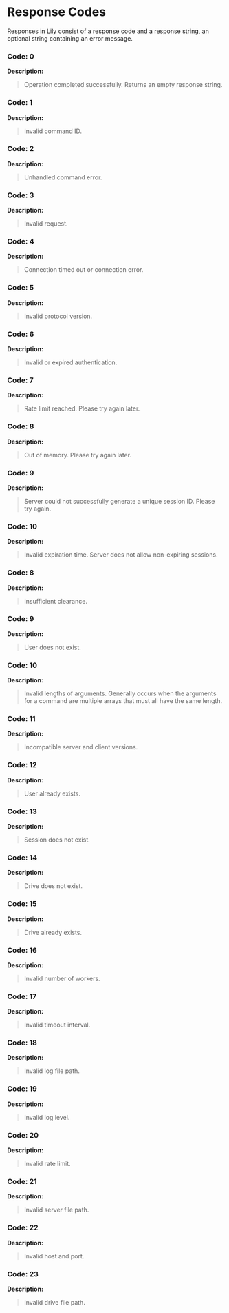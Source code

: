 # Response Codes
Responses in Lily consist of a response code and a response string, an optional string containing an error message.

### **Code:** 0

**Description:**
> Operation completed successfully. Returns an empty response string.

### **Code:** 1

**Description:**
> Invalid command ID.

### **Code:** 2

**Description:**
> Unhandled command error.

### **Code:** 3

**Description:**
> Invalid request.

### **Code:** 4

**Description:** 
> Connection timed out or connection error.

### **Code:** 5

**Description:** 
> Invalid protocol version.

### **Code:** 6

**Description:**
> Invalid or expired authentication.

### **Code:** 7

**Description:**
> Rate limit reached. Please try again later.

### **Code:** 8

**Description:**
> Out of memory. Please try again later.

### **Code:** 9

**Description:**
> Server could not successfully generate a unique session ID. Please try again.

### **Code:** 10

**Description:**
> Invalid expiration time. Server does not allow non-expiring sessions.

### **Code:** 8

**Description:**
> Insufficient clearance.

### **Code:** 9

**Description:**
> User does not exist.

### **Code:** 10

**Description:**
> Invalid lengths of arguments. Generally occurs when the arguments for a command are multiple arrays that must all have the same length.

### **Code:** 11

**Description:**
> Incompatible server and client versions.

### **Code:** 12

**Description:**
> User already exists.

### **Code:** 13

**Description:**
> Session does not exist.

### **Code:** 14

**Description:**
> Drive does not exist.

### **Code:** 15

**Description:**
> Drive already exists.

### **Code:** 16

**Description:**
> Invalid number of workers.

### **Code:** 17

**Description:**
> Invalid timeout interval.

### **Code:** 18

**Description:**
> Invalid log file path.

### **Code:** 19

**Description:**
> Invalid log level.

### **Code:** 20

**Description:**
> Invalid rate limit.

### **Code:** 21

**Description:**
> Invalid server file path.

### **Code:** 22

**Description:**
> Invalid host and port.

### **Code:** 23

**Description:** 
> Invalid drive file path.